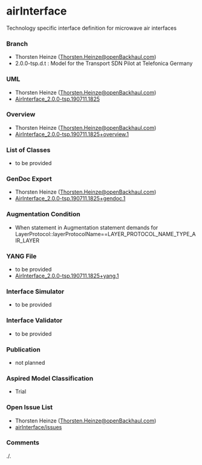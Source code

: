 # airInterface
Technology specific interface definition for microwave air interfaces

### Branch
- Thorsten Heinze (Thorsten.Heinze@openBackhaul.com)
- 2.0.0-tsp.d.t : Model for the Transport SDN Pilot at Telefonica Germany

### UML
- Thorsten Heinze (Thorsten.Heinze@openBackhaul.com)
- [AirInterface_2.0.0-tsp.190711.1825](./AirInterface_2.0.0-tsp.190711.1825.zip)

### Overview 
- Thorsten Heinze (Thorsten.Heinze@openBackhaul.com)
- [AirInterface_2.0.0-tsp.190711.1825+overview.1](./AirInterface_2.0.0-tsp.190711.1825+overview.1.png)

### List of Classes
- to be provided

### GenDoc Export
- Thorsten Heinze (Thorsten.Heinze@openBackhaul.com)
- [AirInterface_2.0.0-tsp.190711.1825+gendoc.1](./AirInterface_2.0.0-tsp.190711.1825+gendoc.1.docx)

### Augmentation Condition
- When statement in Augmentation statement demands for LayerProtocol::layerProtocolName==LAYER_PROTOCOL_NAME_TYPE_AIR_LAYER

### YANG File
- to be provided
- [AirInterface_2.0.0-tsp.190711.1825+yang.1](./AirInterface_2.0.0-tsp.190711.1825+yang.1.zip)

### Interface Simulator
- to be provided

### Interface Validator
- to be provided

### Publication
- not planned

### Aspired Model Classification
- Trial

### Open Issue List
- Thorsten Heinze (Thorsten.Heinze@openBackhaul.com)
- [airInterface/issues](../../issues)

### Comments
./.
